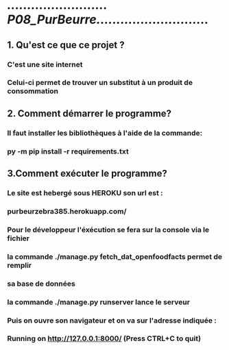 #
# ***......................... P08_PurBeurre............................***
## 1. Qu'est ce que ce projet ?
### C'est une site internet 
###    Celui-ci permet de trouver  un substitut à un produit de consommation
## 2. Comment démarrer le programme?
###  Il faut installer les bibliothèques à  l'aide de la commande:
### py -m pip install -r requirements.txt
## 3.Comment exécuter le programme?
### Le site est hebergé sous HEROKU son url est :
### purbeurzebra385.herokuapp.com/
### Pour le développeur l'éxécution se fera sur la console via le fichier 
### la commande ./manage.py fetch_dat_openfoodfacts permet de remplir
### sa base de données
### la commande ./manage.py runserver lance le serveur
### Puis on ouvre son navigateur et on va sur l'adresse indiquée :
###  Running on http://127.0.0.1:8000/ (Press CTRL+C to quit)
